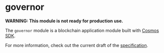 # governor

**WARNING: This module is not ready for production use.**

The `governor` module is a blockchain application module built with [Cosmos SDK](https://docs.cosmos.network).

For more information, check out the current draft of the [specification](./spec/README.md).
